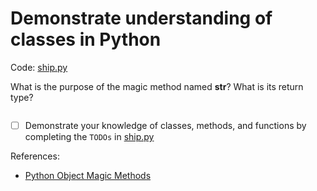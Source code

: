# Demonstrate understanding of classes in Python

Code: [ship.py](./ship.py)

What is the purpose of the magic method named __str__? What is its return
type?

```text

```

- [ ] Demonstrate your knowledge of classes, methods, and functions by
  completing the `TODOs` in [ship.py](./ship.py)


References:

- [Python Object Magic Methods](https://docs.python.org/3/reference/datamodel.html?highlight=__str__#special-method-na)